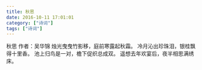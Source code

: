 ```yaml
---
title: 秋思
date: 2016-10-11 17:01:01
category: ["诗词"]
tags: ["诗词"]
---
```

秋思
作者：吴华锦
烛光曳曳竹影移，庭前寒露起秋霜。
冷月沁出珍珠泪，银桂飘得十里香。
池上归鸟是一对，檐下促织总成双。
遥想去年欢宴后，夜半相思满绣床。